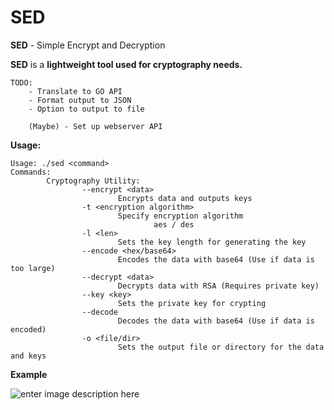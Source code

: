 # SED
**SED** - Simple Encrypt and Decryption

**SED** is a **lightweight tool used for cryptography needs.**

    TODO:
		- Translate to GO API
		- Format output to JSON
		- Option to output to file
		
		(Maybe) - Set up webserver API

**Usage:**

    Usage: ./sed <command>
    Commands:
            Cryptography Utility:
                    --encrypt <data>
                            Encrypts data and outputs keys
                    -t <encryption algorithm>
                            Specify encryption algorithm
                                    aes / des
                    -l <len>
                            Sets the key length for generating the key
                    --encode <hex/base64>
                            Encodes the data with base64 (Use if data is too large)
                    --decrypt <data>
                            Decrypts data with RSA (Requires private key)
                    --key <key>
                            Sets the private key for crypting
                    --decode
                            Decodes the data with base64 (Use if data is encoded)
                    -o <file/dir>
                            Sets the output file or directory for the data and keys

**Example**

![enter image description here](https://cdn.discordapp.com/attachments/762193692827189268/905163711277326406/Screen_Shot_2021-11-02_at_11.37.21_AM.png)
